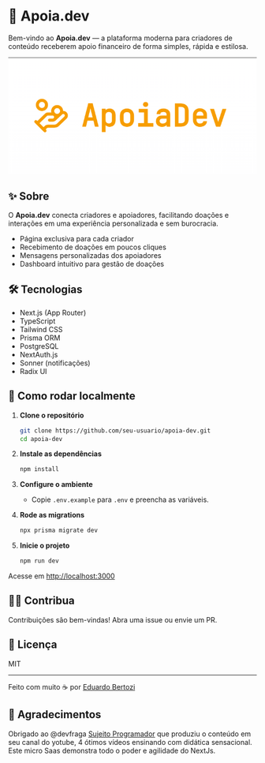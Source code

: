 # 🚀 Apoia.dev

Bem-vindo ao **Apoia.dev** — a plataforma moderna para criadores de conteúdo receberem apoio financeiro de forma simples, rápida e estilosa.

![Logo Apoia.dev](public/logo.png)

## ✨ Sobre

O **Apoia.dev** conecta criadores e apoiadores, facilitando doações e interações em uma experiência personalizada e sem burocracia.

- Página exclusiva para cada criador
- Recebimento de doações em poucos cliques
- Mensagens personalizadas dos apoiadores
- Dashboard intuitivo para gestão de doações

## 🛠️ Tecnologias

- Next.js (App Router)
- TypeScript
- Tailwind CSS
- Prisma ORM
- PostgreSQL
- NextAuth.js
- Sonner (notificações)
- Radix UI

## 🚦 Como rodar localmente

1. **Clone o repositório**

   ```sh
   git clone https://github.com/seu-usuario/apoia-dev.git
   cd apoia-dev
   ```

2. **Instale as dependências**

   ```sh
   npm install
   ```

3. **Configure o ambiente**

   - Copie `.env.example` para `.env` e preencha as variáveis.

4. **Rode as migrations**

   ```sh
   npx prisma migrate dev
   ```

5. **Inicie o projeto**
   ```sh
   npm run dev
   ```

Acesse em [http://localhost:3000](http://localhost:3000)

## 🧑‍💻 Contribua

Contribuições são bem-vindas! Abra uma issue ou envie um PR.

## 📄 Licença

MIT

---

Feito com muito ☕ por [Eduardo Bertozi](https://github.com/eduardobertozi)

## 🤝 Agradecimentos

Obrigado ao @devfraga [Sujeito Programador](https://github.com/devfraga) que produziu o conteúdo em seu canal do yotube,
4 ótimos vídeos ensinando com didática sensacional. Este micro Saas demonstra
todo o poder e agilidade do NextJs.
